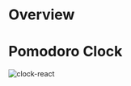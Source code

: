 # Overview
# Pomodoro Clock
![clock-react](https://github.com/user-attachments/assets/0f6fbdfc-1824-4301-a808-bc47840c873c)


